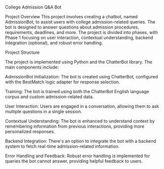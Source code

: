 College Admission Q&A Bot

Project Overview
This project involves creating a chatbot, named AdmissionBot, to assist users with college admission-related queries. The bot is designed to answer questions about admission procedures, requirements, deadlines, and more. The project is divided into phases, with Phase 1 focusing on user interaction, contextual understanding, backend integration (optional), and robust error handling.

Project Structure

The project is implemented using Python and the ChatterBot library. The main components include:

AdmissionBot Initialization:
The bot is created using ChatterBot, configured with the BestMatch logic adapter for response selection.

Training:
The bot is trained using both the ChatterBot English language corpus and custom admission-related data.

User Interaction:
Users are engaged in a conversation, allowing them to ask multiple questions in a single session.

Contextual Understanding:
The bot is enhanced to understand context by remembering information from previous interactions, providing more personalized responses.

Backend Integration:
There's an option to integrate the bot with a backend system to fetch real-time admission-related information.

Error Handling and Feedback:
Robust error handling is implemented for queries the bot cannot answer, providing helpful feedback to users.
